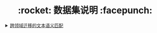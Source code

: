 <h1 align = "center">:rocket: 数据集说明 :facepunch:</h1>



<details><summary>
<a href="http://contest.aicubes.cn/#/detail?topicId=23">
跨领域迁移的文本语义匹配
</a></summary>

https://github.com/10jqka-aicubes/cross_domain_text_match


### 整体背景
本次任务我们提供客服对话中的相似句语料，需要参赛人员借助机器学习/深度学习方法，将使用财经领域数据训练的文本语义匹配模型，迁移到其他客服对话领域（如政府办公等）。自然语言处理中的许多任务，如：信息检索，智能问答，对话系统等等都可以抽象成文本语义匹配问题。构建有效的文本语义匹配模型需要依赖大量的标注数据。然而，在实际业务中，不同领域的数据分布具有差异，为每个领域分别构建训练数据是成本高昂的（人力成本、时间成本）。不同领域的数据分布差异，导致了模型泛化性能极差，参赛者需要利用迁移学习、领域适应等技术解决跨领域文本语义匹配问题。难点在于如何利用不同领域的训练数据，缓解领域间数据分布差异。

### 业界情况
文本语义匹配技术是工业界和学术界广泛关注的任务之一，本赛题主要涉及文本语义匹配技术（DSSM,ESIM等）、文本表示模型（BERT,GPT-2）和迁移学习等技术。先前的工作大多专注在文本语义匹配模型和文本表示学习上，本次比赛则需要结合迁移学习技术（跨领域文本表示、特征抽取），进行跨领域文本语义匹配。

### 赛题任务
小样本下的文本语义匹配语义模型在实际落地中是十分重要的，本任务需要利用有标注数据训练模型，并迁移到新领域。

## 蚂蚁金服相似问

## ChineseSTS
https://github.com/IAdmireu/ChineseSTS

# 相似问评测
https://github.com/zejunwang1/CSTS
https://spaces.ac.cn/archives/8321

#
